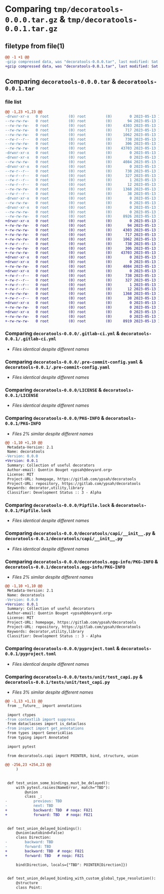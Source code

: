 # Comparing `tmp/decoratools-0.0.0.tar.gz` & `tmp/decoratools-0.0.1.tar.gz`

## filetype from file(1)

```diff
@@ -1 +1 @@
-gzip compressed data, was "decoratools-0.0.0.tar", last modified: Sat May 13 11:45:15 2023, max compression
+gzip compressed data, was "decoratools-0.0.1.tar", last modified: Sat May 13 11:58:44 2023, max compression
```

## Comparing `decoratools-0.0.0.tar` & `decoratools-0.0.1.tar`

### file list

```diff
@@ -1,23 +1,23 @@
-drwxr-xr-x   0 root         (0) root         (0)        0 2023-05-13 11:45:15.371701 decoratools-0.0.0/
--rw-rw-rw-   0 root         (0) root         (0)       94 2023-05-13 11:44:57.000000 decoratools-0.0.0/.gitignore
--rw-rw-rw-   0 root         (0) root         (0)     4303 2023-05-13 11:44:57.000000 decoratools-0.0.0/.gitlab-ci.yml
--rw-rw-rw-   0 root         (0) root         (0)      717 2023-05-13 11:44:57.000000 decoratools-0.0.0/.pre-commit-config.yaml
--rw-rw-rw-   0 root         (0) root         (0)     1062 2023-05-13 11:44:57.000000 decoratools-0.0.0/LICENSE
--rw-r--r--   0 root         (0) root         (0)      738 2023-05-13 11:45:15.371701 decoratools-0.0.0/PKG-INFO
--rw-rw-rw-   0 root         (0) root         (0)      306 2023-05-13 11:44:57.000000 decoratools-0.0.0/Pipfile
--rw-rw-rw-   0 root         (0) root         (0)    43703 2023-05-13 11:44:57.000000 decoratools-0.0.0/Pipfile.lock
-drwxr-xr-x   0 root         (0) root         (0)        0 2023-05-13 11:45:15.363700 decoratools-0.0.0/decoratools/
-drwxr-xr-x   0 root         (0) root         (0)        0 2023-05-13 11:45:15.369701 decoratools-0.0.0/decoratools/capi/
--rw-rw-rw-   0 root         (0) root         (0)     4084 2023-05-13 11:44:57.000000 decoratools-0.0.0/decoratools/capi/__init__.py
-drwxr-xr-x   0 root         (0) root         (0)        0 2023-05-13 11:45:15.369701 decoratools-0.0.0/decoratools.egg-info/
--rw-r--r--   0 root         (0) root         (0)      738 2023-05-13 11:45:15.000000 decoratools-0.0.0/decoratools.egg-info/PKG-INFO
--rw-r--r--   0 root         (0) root         (0)      327 2023-05-13 11:45:15.000000 decoratools-0.0.0/decoratools.egg-info/SOURCES.txt
--rw-r--r--   0 root         (0) root         (0)        1 2023-05-13 11:45:15.000000 decoratools-0.0.0/decoratools.egg-info/dependency_links.txt
--rw-r--r--   0 root         (0) root         (0)       12 2023-05-13 11:45:15.000000 decoratools-0.0.0/decoratools.egg-info/top_level.txt
--rw-rw-rw-   0 root         (0) root         (0)     1368 2023-05-13 11:44:57.000000 decoratools-0.0.0/pyproject.toml
--rw-r--r--   0 root         (0) root         (0)       38 2023-05-13 11:45:15.371701 decoratools-0.0.0/setup.cfg
-drwxr-xr-x   0 root         (0) root         (0)        0 2023-05-13 11:45:15.370701 decoratools-0.0.0/tests/
--rw-rw-rw-   0 root         (0) root         (0)        0 2023-05-13 11:44:57.000000 decoratools-0.0.0/tests/__init__.py
-drwxr-xr-x   0 root         (0) root         (0)        0 2023-05-13 11:45:15.371701 decoratools-0.0.0/tests/unit/
--rw-rw-rw-   0 root         (0) root         (0)        0 2023-05-13 11:44:57.000000 decoratools-0.0.0/tests/unit/__init__.py
--rw-rw-rw-   0 root         (0) root         (0)     8926 2023-05-13 11:44:57.000000 decoratools-0.0.0/tests/unit/test_capi.py
+drwxr-xr-x   0 root         (0) root         (0)        0 2023-05-13 11:58:44.837163 decoratools-0.0.1/
+-rw-rw-rw-   0 root         (0) root         (0)       94 2023-05-13 11:58:27.000000 decoratools-0.0.1/.gitignore
+-rw-rw-rw-   0 root         (0) root         (0)     4303 2023-05-13 11:58:27.000000 decoratools-0.0.1/.gitlab-ci.yml
+-rw-rw-rw-   0 root         (0) root         (0)      717 2023-05-13 11:58:27.000000 decoratools-0.0.1/.pre-commit-config.yaml
+-rw-rw-rw-   0 root         (0) root         (0)     1062 2023-05-13 11:58:27.000000 decoratools-0.0.1/LICENSE
+-rw-r--r--   0 root         (0) root         (0)      738 2023-05-13 11:58:44.836163 decoratools-0.0.1/PKG-INFO
+-rw-rw-rw-   0 root         (0) root         (0)      306 2023-05-13 11:58:27.000000 decoratools-0.0.1/Pipfile
+-rw-rw-rw-   0 root         (0) root         (0)    43703 2023-05-13 11:58:27.000000 decoratools-0.0.1/Pipfile.lock
+drwxr-xr-x   0 root         (0) root         (0)        0 2023-05-13 11:58:44.830163 decoratools-0.0.1/decoratools/
+drwxr-xr-x   0 root         (0) root         (0)        0 2023-05-13 11:58:44.835163 decoratools-0.0.1/decoratools/capi/
+-rw-rw-rw-   0 root         (0) root         (0)     4084 2023-05-13 11:58:27.000000 decoratools-0.0.1/decoratools/capi/__init__.py
+drwxr-xr-x   0 root         (0) root         (0)        0 2023-05-13 11:58:44.835163 decoratools-0.0.1/decoratools.egg-info/
+-rw-r--r--   0 root         (0) root         (0)      738 2023-05-13 11:58:44.000000 decoratools-0.0.1/decoratools.egg-info/PKG-INFO
+-rw-r--r--   0 root         (0) root         (0)      327 2023-05-13 11:58:44.000000 decoratools-0.0.1/decoratools.egg-info/SOURCES.txt
+-rw-r--r--   0 root         (0) root         (0)        1 2023-05-13 11:58:44.000000 decoratools-0.0.1/decoratools.egg-info/dependency_links.txt
+-rw-r--r--   0 root         (0) root         (0)       12 2023-05-13 11:58:44.000000 decoratools-0.0.1/decoratools.egg-info/top_level.txt
+-rw-rw-rw-   0 root         (0) root         (0)     1368 2023-05-13 11:58:27.000000 decoratools-0.0.1/pyproject.toml
+-rw-r--r--   0 root         (0) root         (0)       38 2023-05-13 11:58:44.837163 decoratools-0.0.1/setup.cfg
+drwxr-xr-x   0 root         (0) root         (0)        0 2023-05-13 11:58:44.835163 decoratools-0.0.1/tests/
+-rw-rw-rw-   0 root         (0) root         (0)        0 2023-05-13 11:58:27.000000 decoratools-0.0.1/tests/__init__.py
+drwxr-xr-x   0 root         (0) root         (0)        0 2023-05-13 11:58:44.836163 decoratools-0.0.1/tests/unit/
+-rw-rw-rw-   0 root         (0) root         (0)        0 2023-05-13 11:58:27.000000 decoratools-0.0.1/tests/unit/__init__.py
+-rw-rw-rw-   0 root         (0) root         (0)     8919 2023-05-13 11:58:27.000000 decoratools-0.0.1/tests/unit/test_capi.py
```

### Comparing `decoratools-0.0.0/.gitlab-ci.yml` & `decoratools-0.0.1/.gitlab-ci.yml`

 * *Files identical despite different names*

### Comparing `decoratools-0.0.0/.pre-commit-config.yaml` & `decoratools-0.0.1/.pre-commit-config.yaml`

 * *Files identical despite different names*

### Comparing `decoratools-0.0.0/LICENSE` & `decoratools-0.0.1/LICENSE`

 * *Files identical despite different names*

### Comparing `decoratools-0.0.0/PKG-INFO` & `decoratools-0.0.1/PKG-INFO`

 * *Files 2% similar despite different names*

```diff
@@ -1,10 +1,10 @@
 Metadata-Version: 2.1
 Name: decoratools
-Version: 0.0.0
+Version: 0.0.1
 Summary: Collection of useful decorators
 Author-email: Quentin Bouget <ypsah@devyard.org>
 License: MIT
 Project-URL: homepage, https://gitlab.com/ypsah/decoratools
 Project-URL: repository, https://gitlab.com/ypsah/decoratools
 Keywords: decorator,utility,library
 Classifier: Development Status :: 3 - Alpha
```

### Comparing `decoratools-0.0.0/Pipfile.lock` & `decoratools-0.0.1/Pipfile.lock`

 * *Files identical despite different names*

### Comparing `decoratools-0.0.0/decoratools/capi/__init__.py` & `decoratools-0.0.1/decoratools/capi/__init__.py`

 * *Files identical despite different names*

### Comparing `decoratools-0.0.0/decoratools.egg-info/PKG-INFO` & `decoratools-0.0.1/decoratools.egg-info/PKG-INFO`

 * *Files 2% similar despite different names*

```diff
@@ -1,10 +1,10 @@
 Metadata-Version: 2.1
 Name: decoratools
-Version: 0.0.0
+Version: 0.0.1
 Summary: Collection of useful decorators
 Author-email: Quentin Bouget <ypsah@devyard.org>
 License: MIT
 Project-URL: homepage, https://gitlab.com/ypsah/decoratools
 Project-URL: repository, https://gitlab.com/ypsah/decoratools
 Keywords: decorator,utility,library
 Classifier: Development Status :: 3 - Alpha
```

### Comparing `decoratools-0.0.0/pyproject.toml` & `decoratools-0.0.1/pyproject.toml`

 * *Files identical despite different names*

### Comparing `decoratools-0.0.0/tests/unit/test_capi.py` & `decoratools-0.0.1/tests/unit/test_capi.py`

 * *Files 3% similar despite different names*

```diff
@@ -1,13 +1,11 @@
 from __future__ import annotations
 
 import ctypes
-from contextlib import suppress
 from dataclasses import is_dataclass
-from inspect import get_annotations
 from types import GenericAlias
 from typing import Annotated
 
 import pytest
 
 from decoratools.capi import POINTER, bind, structure, union
 
@@ -256,23 +254,23 @@
     )
 
 
 def test_union_some_bindings_must_be_delayed():
     with pytest.raises(NameError, match="TBD"):
         @union
         class _:
-            previous: TBD
-            next: TBD
+            backward: TBD  # noqa: F821
+            forward: TBD   # noqa: F821
 
 
 def test_union_delayed_bindings():
     @union(autobind=False)
     class Direction:
-        backward: TBD
-        forward: TBD
+        backward: TBD  # noqa: F821
+        forward: TBD   # noqa: F821
 
     bind(Direction, locals={"TBD": POINTER[Direction]})
 
 
 def test_union_delayed_binding_with_custom_global_type_resolution():
     @structure
     class Point:
```

